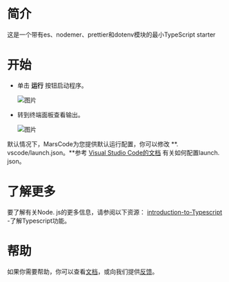 # 简介
这是一个带有es、nodemer、prettier和dotenv模块的最小TypeScript starter
# 开始
- 单击 **运行** 按钮启动程序。

   ![图片](https://lf-cdn.marscode.com.cn/obj/eden-cn/ljhwz_lkpkbvsj/ljhwZthlaukjlkulzlp/project_template/prod/3b0f16a28c0263a9c9836741154fa0776989661a/images/native_typescript/run.jpeg)

- 转到终端面板查看输出。

   ![图片](https://lf-cdn.marscode.com.cn/obj/eden-cn/ljhwz_lkpkbvsj/ljhwZthlaukjlkulzlp/project_template/prod/3b0f16a28c0263a9c9836741154fa0776989661a/images/native_typescript/terminal.jpeg)

默认情况下，MarsCode为您提供默认运行配置，你可以修改
**. vscode/launch.json。**参考 [Visual Studio Code的文档](https://code.visualstudio.com/docs/editor/debugging) 有关如何配置launch. json。
# 了解更多
要了解有关Node. js的更多信息，请参阅以下资源：
[introduction-to-Typescript](https://www.typescriptlang.org/) -了解Typescript功能。
# 帮助
如果你需要帮助，你可以查看[文档](https://docs.marscode.cn/)，或向我们提供[反馈](https://juejin.cn/pin/club/7359094304150650889?utm_source=doc&utm_medium=marscode)。


